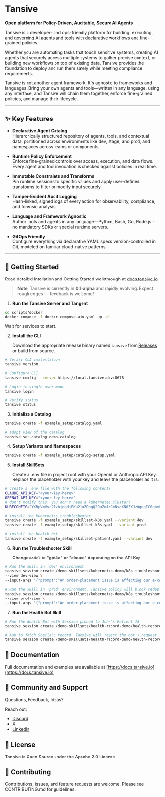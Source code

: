 # Tansive

**Open platform for Policy-Driven, Auditable, Secure AI Agents**

Tansive is a developer- and ops-friendly platform for building, executing, and governing AI agents and tools with declarative workflows and fine-grained policies.

Whether you are automating tasks that touch sensitive systems, creating AI agents that securely access multiple systems to gather precise context, or building new workflows on top of existing data, Tansive provides the foundation to deploy and run them safely while meeting compliance requirements.

Tansive is not another agent framework. It's agnostic to frameworks and languages. Bring your own agents and tools—written in any language, using any interface, and Tansive will chain them together, enforce fine-grained policies, and manage their lifecycle.

---

## ✨ Key Features

- **Declarative Agent Catalog**  
  Hierarchically structured repository of agents, tools, and contextual data, partitioned across environments like dev, stage, and prod, and namespaces across teams or components.

- **Runtime Policy Enforcement**  
  Enforce fine-grained controls over access, execution, and data flows. Every agent and tool invocation is checked against policies in real time.

- **Immutable Constraints and Transforms**  
  Pin runtime sessions to specific values and apply user-defined transforms to filter or modify input securely.

- **Tamper-Evident Audit Logging**  
  Hash-linked, signed logs of every action for observability, compliance, and forensic analysis.

- **Language and Framework Agnostic**  
  Author tools and agents in any language—Python, Bash, Go, Node.js - no mandatory SDKs or special runtime servers.

- **GitOps Friendly**  
  Configure everything via declarative YAML specs version-controlled in Git, modeled on familiar cloud-native patterns.

---

## 🚀 Getting Started

Read detailed Intallation and Getting Started walkthrough at [docs.tansive.io](https://docs.tansive.io/getting-started)

> **Note:** Tansive is currently in **0.1-alpha** and rapidly evolving. Expect rough edges — feedback is welcome!

1. **Run the Tansive Server and Tangent**

```bash
cd scripts/docker
docker compose -f docker-compose-aio.yaml up -d
```

Wait for services to start.

2. **Install the CLI**

   Download the appropriate release binary named `tansive` from [Releases](https://github.com/tansive/tansive/releases) or build from source.

```bash
# Verify CLI installation
tansive version

# Configure CLI
tansive config --server https://local.tansive.dev:8678

# Login in single user mode
tansive login

# Verify status
tansive status
```

3. **Initialize a Catalog**

```bash
tansive create -f example_setup/catalog.yaml

# adopt view of the catalog
tansive set-catalog demo-catalog
```

4. **Setup Variants and Namespaces**

```bash
tansive create -f example_setup/catalog-setup.yaml
```

5. **Install SkillSets**

   Create a .env file in project root with your OpenAI or Anthropic API Key. Replace the placeholder with your key and leave the placeholder as it is.

```bash
# create a .env file with the following contents
CLAUDE_API_KEY="<your-key-here>"
OPENAI_API_KEY="<your-key-here>"
# don't modify this. you don't need a kubernetes cluster!
KUBECONFIG="YXBpVmVyc2lvbjogdjEKa2luZDogQ29uZmlnCmNsdXN0ZXJzOgogIC0gbmFtZTogbXktY2x1c3RlcgogICAgY2x1c3RlcjoKICAgICAgc2VydmVyOiBodHRwczovL2Rldi1lbnYuZXhhbXBsZS5jb20KICAgICAgY2VydGlmaWNhdGUtYXV0aG9yaXR5LWRhdGE6IDxiYXNlNjQtZW5jb2RlZC1jYS1jZXJ0Pg=="
```

```bash
# install the kubernetes troubleshooter
tansive create -f example_setup/skillset-k8s.yaml --variant dev
tansive create -f example_setup/skillset-k8s.yaml --variant prod

# install the health bot
tansive create -f example_setup/skillset-patient.yaml --variant dev
```

6. **Run the Troubleshooter Skill**

   Change `model` to "gpt4o" or "claude" depending on the API Key

```bash
# Run the Skill in 'dev' environment
tansive session create /demo-skillsets/kubernetes-demo/k8s_troubleshooter \
--view dev-view \
--input-args '{"prompt":"An order-placement issue is affecting our e-commerce system. Use the provided tools to identify the root cause and take any necessary steps to resolve it.","model":"claude"}'

# Run the Skill in 'prod' environment. Tansive policy will block redeployment in prod
tansive session create /demo-skillsets/kubernetes-demo/k8s_troubleshooter \
--view prod-view \
--input-args '{"prompt":"An order-placement issue is affecting our e-commerce system. Use the provided tools to identify the root cause and take any necessary steps to resolve it.","model":"claude"}'
```

7.  **Run the Health Bot Skill**

```bash
# Run the Health Bot with Session pinned to John's Patient Id
tansive session create /demo-skillsets/health-record-demo/health-record-agent --view dev-view --input-args '{"prompt":"John was looking sick. Can you please check her bloodwork?","model":"gpt4o"}'  --session-vars '{"patient_id":"H12345"}'

# Ask to fetch Sheila's record. Tansive will reject the bot's request
tansive session create /demo-skillsets/health-record-demo/health-record-agent --view dev-view --input-args '{"prompt":"Sheila was looking sick. Can you please check her bloodwork?","model":"gpt4o"}'  --session-vars '{"patient_id":"H12345"}'

```

## 📄 Documentation

Full documentation and examples are available at [https://docs.tansive.io](https://docs.tansive.io)

## 💬 Community and Support

Questions, Feedback, Ideas?

Reach out:

- [Discord](https://discord.gg/DARNwnyUhw)
- [X](https://x.com/gettansive)
- [LinkedIn](https://linkedin.com/company/tansive)

## 💼 License

Tansive is Open Source under the Apache 2.0 License

## 🙏 Contributing

Contributions, issues, and feature requests are welcome.
Please see CONTRIBUTING.md for guidelines.
